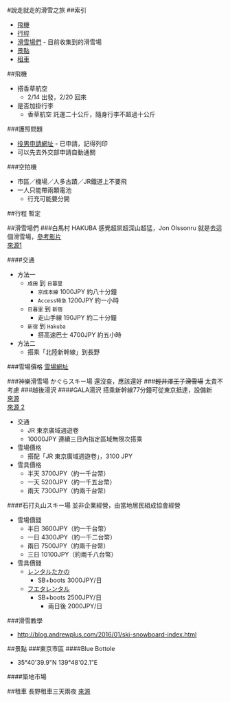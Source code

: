 #說走就走的滑雪之旅
##索引
* [飛機](#飛機)
* [行程](#行程)
* [滑雪場們](#滑雪場們) - 目前收集到的滑雪場
* [景點](#景點)
* [租車](#租車)

##飛機
* 搭香草航空
	* 2/14 出發，2/20 回來
* 是否加掛行李
	* 香草航空 託運二十公斤，隨身行李不超過十公斤

###護照問題
* [役男申請網址](https://niioa.immigration.gov.tw/NIA_OnlineApply_inter/soldierApply/soldierApplyForm.action) -  已申請，記得列印
* 可以先去外交部申請自動通關

###空拍機
* 市區／機場／人多古蹟／JR鐵道上不要飛
* 一人只能帶兩顆電池
	* 行充可能要分開

##行程
暫定

##滑雪場們
###白馬村 HAKUBA
感覺超屌超深山超猛，Jon Olssonru 就是去這個滑雪場，[參考影片](https://youtu.be/_Ahp2IAeYR4)  
[來源1](http://jeterchen-snowbackpacker.blogspot.tw/2015/06/hakuba.html)  

####交通
* 方法一
	* `成田` 到 `日暮里`
		* `京成本線` 1000JPY 約八十分鐘
		* `Access特急` 1200JPY 約一小時
	* `日暮里` 到 `新宿`
		* 走山手線 190JPY 約二十分鐘
	* `新宿` 到 `Hakuba`
		* 搭高速巴士 4700JPY 約五小時
* 方法二
	* 搭乘「北陸新幹線」到長野

###雪場價格
[雪場網址](http://www.hakuba47.co.jp/)

	
###神樂滑雪場 かぐらスキー場
還沒查，應該還好
###<del>輕井澤王子滑雪場</del>
太貴不考慮
###越後湯沢
####GALA湯沢
搭乘新幹線77分鐘可從東京抵達，設備新  
[來源](http://blog.andrewplus.com/2014/01/gala-yuzawa-gala.html)  
[來源 2](http://kakakuksk.pixnet.net/blog/post/314434254)

* 交通
	* JR 東京廣域週遊卷
	* 10000JPY 連續三日內指定區域無限次搭乘
* 雪場價格
	* 搭配「JR 東京廣域週遊卷」，3100 JPY
* 雪具價格
	* 半天 3700JPY（約一千台幣）
	* 一天 5200JPY（約一千五台幣）
	* 兩天 7300JPY（約兩千台幣）

####石打丸山スキー場
並非企業經營，由當地居民組成協會經營

* 雪場價錢
	* 半日 3600JPY（約一千台幣）
	* 一日 4300JPY（約一千二台幣）
	* 兩日 7500JPY（約兩千台幣）
	* 三日 10100JPY（約兩千八台幣）
* 雪具價錢
	* [レンタルたかの](http://rentaltakano.wix.com/ishiuchi)
		* SB+boots  3000JPY/日
	* [フエタレンタル](http://2nd.geocities.jp/fueda_2000/index.html)
		* SB+boots 2500JPY/日
			* 兩日後 2000JPY/日

###滑雪教學
* http://blog.andrewplus.com/2016/01/ski-snowboard-index.html

##景點
###東京市區
####Blue Bottole 
* 35°40'39.9"N 139°48'02.1”E

####築地市場

##租車
長野租車三天兩夜 
[來源](http://kakakuksk.pixnet.net/blog/post/328920207)

	